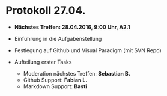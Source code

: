 Protokoll 27.04.
================

- **Nächstes Treffen: 28.04.2016, 9:00 Uhr, A2.1**

- Einführung in die Aufgabenstellung
- Festlegung auf Github und Visual Paradigm (mit SVN Repo)

- Aufteilung erster Tasks
	- Moderation nächstes Treffen: **Sebastian B.**
	- Github Support: **Fabian L.**
	- Markdown Support: **Basti**
